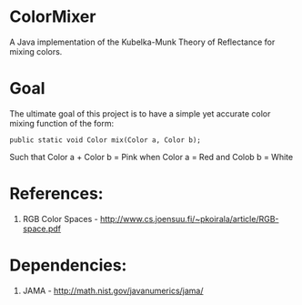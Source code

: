 ColorMixer
==========

A Java implementation of the Kubelka-Munk Theory of Reflectance for mixing colors.

Goal
==========
The ultimate goal of this project is to have a simple yet accurate color mixing function of the form:

`public static void Color mix(Color a, Color b);`

Such that Color a + Color b = Pink when Color a = Red and Colob b = White

References:
==========
1) RGB Color Spaces - http://www.cs.joensuu.fi/~pkoirala/article/RGB-space.pdf

Dependencies:
==========
1) JAMA - http://math.nist.gov/javanumerics/jama/
